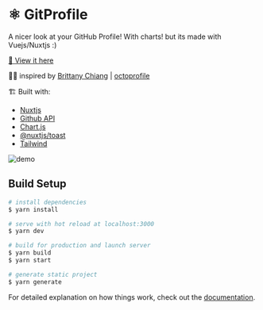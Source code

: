 # ⚛️ GitProfile

A nicer look at your GitHub Profile! With charts! but its made with Vuejs/Nuxtjs :)

[🔗 View it here](https://gitpro.herokuapp.com/)

👩‍🏫 inspired by [Brittany Chiang](https://github.com/bchiang7) | [octoprofile](https://github.com/bchiang7/octoprofile) 

🏗️ Built with:

- [Nuxtjs](https://nuxtjs.org/)
- [Github API](https://developer.github.com/v3/)
- [Chart.js](https://www.chartjs.org/)
- [@nuxtjs/toast](https://www.npmjs.com/package/@nuxtjs/toast)
- [Tailwind](https://tailwindcss.com/)

![demo](https://user-images.githubusercontent.com/35883748/162595202-9df7f30d-2503-4585-9fc8-7b8d48c72676.png)

## Build Setup

```bash
# install dependencies
$ yarn install

# serve with hot reload at localhost:3000
$ yarn dev

# build for production and launch server
$ yarn build
$ yarn start

# generate static project
$ yarn generate
```

For detailed explanation on how things work, check out the [documentation](https://nuxtjs.org).
